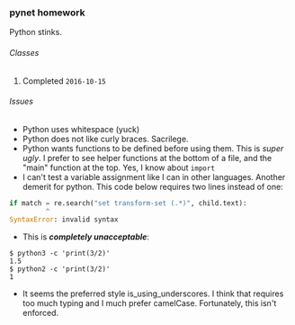 ### pynet homework
Python stinks.

###### Classes
1. Completed `2016-10-15`

###### Issues 
- Python uses whitespace (yuck)
- Python does not like curly braces. Sacrilege.
- Python wants functions to be defined before using them. This is _super ugly_. I prefer to see helper functions at the bottom of a file, and the "main" function at the top. Yes, I know about `import`
- I can't test a variable assignment like I can in other languages. Another demerit for python. This code below requires two lines instead of one:
```Python
if match = re.search("set transform-set (.*)", child.text):
         ^
SyntaxError: invalid syntax
```
- This is ***completely unacceptable***:
```
$ python3 -c 'print(3/2)'
1.5
$ python2 -c 'print(3/2)'
1
```
- It seems the preferred style is_using_underscores. I think that requires too much typing and I much prefer camelCase. Fortunately, this isn't enforced.
